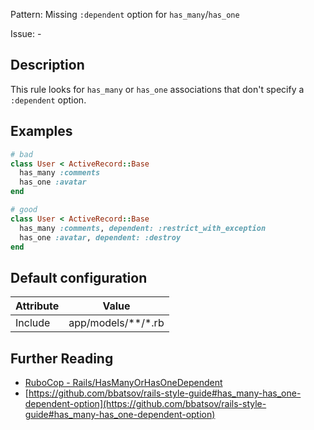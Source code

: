Pattern: Missing `:dependent` option for `has_many`/`has_one`

Issue: -

## Description

This rule looks for `has_many` or `has_one` associations that don't specify a `:dependent` option.

## Examples

```ruby
# bad
class User < ActiveRecord::Base
  has_many :comments
  has_one :avatar
end

# good
class User < ActiveRecord::Base
  has_many :comments, dependent: :restrict_with_exception
  has_one :avatar, dependent: :destroy
end
```

## Default configuration

Attribute | Value
--- | ---
Include | app/models/\*\*/\*.rb

## Further Reading

* [RuboCop - Rails/HasManyOrHasOneDependent](https://rubocop.readthedocs.io/en/latest/cops_rails/#railshasmanyorhasonedependent)
* [https://github.com/bbatsov/rails-style-guide#has_many-has_one-dependent-option](https://github.com/bbatsov/rails-style-guide#has_many-has_one-dependent-option)
